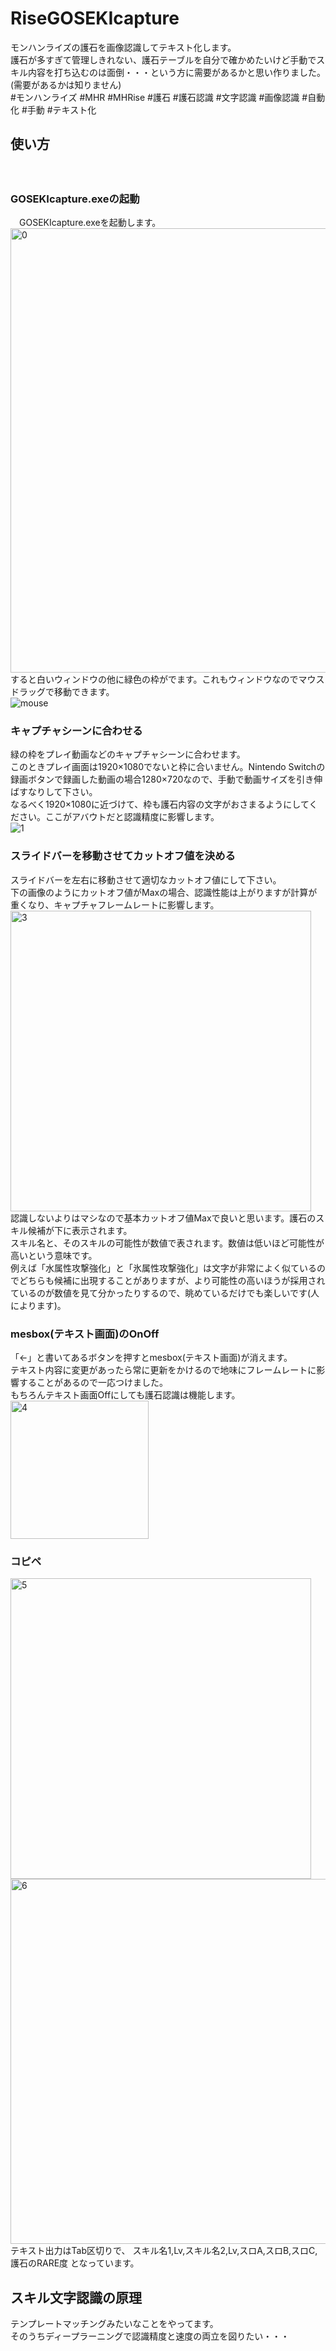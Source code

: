 # RiseGOSEKIcapture
 モンハンライズの護石を画像認識してテキスト化します。  
 護石が多すぎて管理しきれない、護石テーブルを自分で確かめたいけど手動でスキル内容を打ち込むのは面倒・・・という方に需要があるかと思い作りました。(需要があるかは知りません)  
 #モンハンライズ #MHR #MHRise #護石 #護石認識 #文字認識 #画像認識 #自動化 #手動 #テキスト化
## 使い方
　
### GOSEKIcapture.exeの起動
　GOSEKIcapture.exeを起動します。  
 <img width="711" alt="0" src="https://user-images.githubusercontent.com/44022497/116805810-ce870800-ab63-11eb-84f9-0acf59be8de2.png">  
 すると白いウィンドウの他に緑色の枠がでます。これもウィンドウなのでマウスドラッグで移動できます。  
 ![mouse](https://user-images.githubusercontent.com/44022497/116805822-e65e8c00-ab63-11eb-8465-e4d488d7f9c8.png)  

### キャプチャシーンに合わせる
 緑の枠をプレイ動画などのキャプチャシーンに合わせます。  
 このときプレイ画面は1920×1080でないと枠に合いません。Nintendo Switchの録画ボタンで録画した動画の場合1280×720なので、手動で動画サイズを引き伸ばすなりして下さい。  
 なるべく1920×1080に近づけて、枠も護石内容の文字がおさまるようにしてください。ここがアバウトだと認識精度に影響します。  
 ![1](https://user-images.githubusercontent.com/44022497/116805853-2b82be00-ab64-11eb-9223-5188be1233b8.jpg)

### スライドバーを移動させてカットオフ値を決める
 スライドバーを左右に移動させて適切なカットオフ値にして下さい。  
 下の画像のようにカットオフ値がMaxの場合、認識性能は上がりますが計算が重くなり、キャプチャフレームレートに影響します。  
 <img width="481" alt="3" src="https://user-images.githubusercontent.com/44022497/116805872-50773100-ab64-11eb-89cc-65bb2ec12a8d.png">  
 認識しないよりはマシなので基本カットオフ値Maxで良いと思います。護石のスキル候補が下に表示されます。  
 スキル名と、そのスキルの可能性が数値で表されます。数値は低いほど可能性が高いという意味です。  
 例えば「水属性攻撃強化」と「氷属性攻撃強化」は文字が非常によく似ているのでどちらも候補に出現することがありますが、より可能性の高いほうが採用されているのが数値を見て分かったりするので、眺めているだけでも楽しいです(人によります)。

### mesbox(テキスト画面)のOnOff
 「←」と書いてあるボタンを押すとmesbox(テキスト画面)が消えます。  
 テキスト内容に変更があったら常に更新をかけるので地味にフレームレートに影響することがあるので一応つけました。  
 もちろんテキスト画面Offにしても護石認識は機能します。  
 <img width="221" alt="4" src="https://user-images.githubusercontent.com/44022497/116805874-51a85e00-ab64-11eb-868a-b722e37ae34d.png">  

### コピペ
 <img width="481" alt="5" src="https://user-images.githubusercontent.com/44022497/116805875-5240f480-ab64-11eb-9adc-5368d032895d.png">  
 <img width="584" alt="6" src="https://user-images.githubusercontent.com/44022497/116805876-5240f480-ab64-11eb-8266-75ff9da4b801.png">  
 テキスト出力はTab区切りで、  
 スキル名1,Lv,スキル名2,Lv,スロA,スロB,スロC,護石のRARE度  
 となっています。  
 
## スキル文字認識の原理
 テンプレートマッチングみたいなことをやってます。  
 そのうちディープラーニングで認識精度と速度の両立を図りたい・・・  